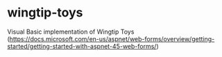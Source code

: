 # wingtip-toys
Visual Basic implementation of Wingtip Toys (https://docs.microsoft.com/en-us/aspnet/web-forms/overview/getting-started/getting-started-with-aspnet-45-web-forms/)
